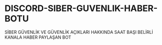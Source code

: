 # DISCORD-SIBER-GUVENLIK-HABER-BOTU
SİBER GÜVENLİK VE GÜVENLİK AÇIKLARI HAKKINDA SAAT BAŞI BELİRLİ KANALA HABER PAYLAŞAN BOT
